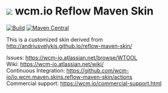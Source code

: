 <img src="https://wcm.io/images/favicon-16@2x.png"/> wcm.io Reflow Maven Skin
======
[![Build](https://github.com/wcm-io/io.wcm.maven.skins.reflow-maven-skin/workflows/Build/badge.svg?branch=develop)](https://github.com/wcm-io/io.wcm.maven.skins.reflow-maven-skin/actions?query=workflow%3ABuild+branch%3Adevelop)
[![Maven Central](https://maven-badges.herokuapp.com/maven-central/io.wcm.maven.skins/reflow-maven-skin/badge.svg)](https://maven-badges.herokuapp.com/maven-central/io.wcm.maven.skins/reflow-maven-skin)

This is a customized skin derived from http://andriusvelykis.github.io/reflow-maven-skin/

Issues: https://wcm-io.atlassian.net/browse/WTOOL<br/>
Wiki: https://wcm-io.atlassian.net/wiki/<br/>
Continuous Integration: https://github.com/wcm-io/io.wcm.maven.skins.reflow-maven-skin/actions<br/>
Commercial support: https://wcm.io/commercial-support.html

